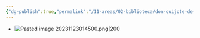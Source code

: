 ```yaml
---
{"dg-publish":true,"permalink":"/11-areas/02-biblioteca/don-quijote-de-la-mancha-ii/","noteIcon":""}
---
```


- ![Pasted image 20231123014500.png|200](/img/user/02%20Image/Pasted%20image%2020231123014500.png)
